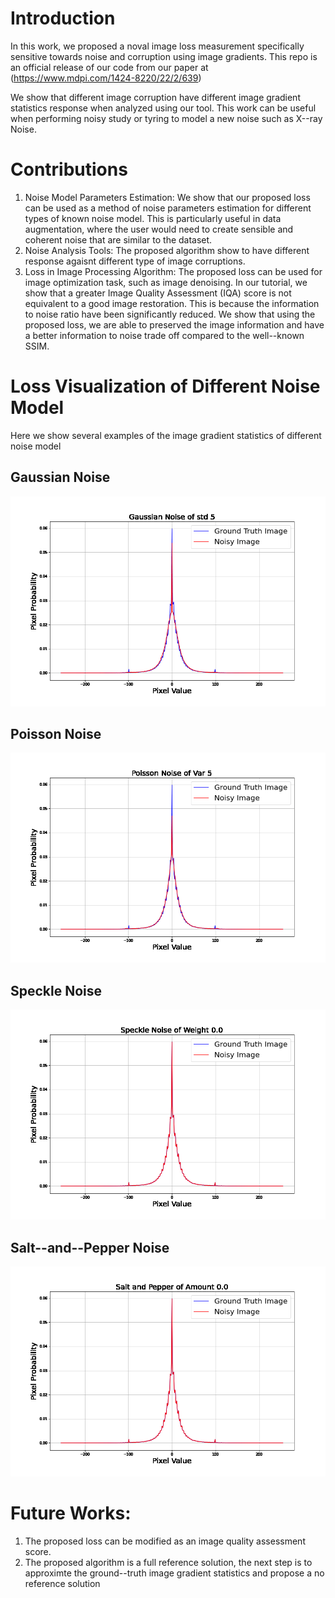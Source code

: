 
# Introduction
In this work, we proposed a noval image loss measurement specifically sensitive towards noise and corruption using image gradients. This repo is an official release of our code from our paper at (https://www.mdpi.com/1424-8220/22/2/639)

We show that different image corruption have different image gradient statistics response when analyzed using our tool. This work can be useful when performing noisy study or tyring to model a new noise such as X--ray Noise. 

# Contributions
1. Noise Model Parameters Estimation: We show that our proposed loss can be used as a method of noise parameters estimation for different types of known noise model. This is particularly useful in data augmentation, where the user would need to create sensible and coherent noise that are similar to the dataset. 
2. Noise Analysis Tools: The proposed algorithm show to have different response agaisnt different type of image corruptions.
3. Loss in Image Processing Algorithm: The proposed loss can be used for image optimization task, such as image denoising. In our tutorial, we show that a greater Image Quality Assessment (IQA) score is not equivalent to a good image restoration. This is because the information to noise ratio have been significantly reduced. We show that using the proposed loss, we are able to preserved the image information and have a better information to noise trade off compared to the well--known SSIM.

# Loss Visualization of Different Noise Model
Here we show several examples of the image gradient statistics of different noise model
## Gaussian Noise
![](gif/wn.gif)
## Poisson Noise
![](gif/poisson.gif)
## Speckle Noise
![](gif/speckle.gif)
## Salt--and--Pepper Noise
![](gif/sap.gif)

# Future Works:
1. The proposed loss can be modified as an image quality assessment score.
2. The proposed algorithm is a full reference solution, the next step is to approximte the ground--truth image gradient statistics and propose a no reference solution